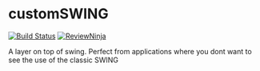 customSWING  
===========
[![Build Status](https://travis-ci.org/topahl/customSWING.svg?branch=master)](https://travis-ci.org/topahl/customSWING)
[![ReviewNinja](http://app.review.ninja/assets/images/wereviewninja-32.png)](http://app.review.ninja/topahl/customSWING)

A layer on top of swing. Perfect from applications where you dont want to see the use of the classic SWING
